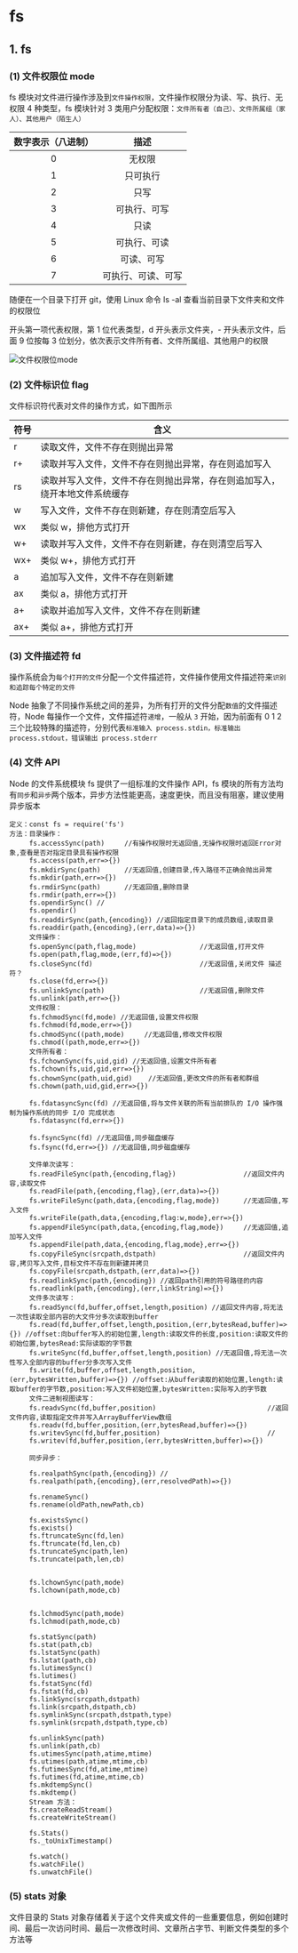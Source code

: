 # fs

## 1. fs

### (1) 文件权限位 mode

fs 模块对文件进行操作涉及到`文件操作权限`，文件操作权限分为读、写、执行、无权限 4 种类型，fs 模块针对 3 类用户分配权限：`文件所有者（自己）、文件所属组（家人）、其他用户（陌生人）`

|数字表示（八进制）|描述|
|:-:|:-:|
|0|无权限|
|1|只可执行|
|2|只写|
|3|可执行、可写|
|4|只读|
|5|可执行、可读|
|6|可读、可写|
|7|可执行、可读、可写|

随便在一个目录下打开 git，使用 Linux 命令 ls -al 查看当前目录下文件夹和文件的权限位

开头第一项代表权限，第 1 位代表类型，d 开头表示文件夹，- 开头表示文件，后面 9 位按每 3 位划分，依次表示文件所有者、文件所属组、其他用户的权限

![文件权限位mode]()

### (2) 文件标识位 flag

文件标识符代表对文件的操作方式，如下图所示

|符号|含义|
|----|---|
|r|读取文件，文件不存在则抛出异常|
|r+|读取并写入文件，文件不存在则抛出异常，存在则追加写入|
|rs|读取并写入文件，文件不存在则抛出异常，存在则追加写入，绕开本地文件系统缓存|
|w|写入文件，文件不存在则新建，存在则清空后写入|
|wx|类似 w，排他方式打开|
|w+|读取并写入文件，文件不存在则新建，存在则清空后写入|
|wx+|类似 w+，排他方式打开|
|a|追加写入文件，文件不存在则新建|
|ax|类似 a，排他方式打开|
|a+|读取并追加写入文件，文件不存在则新建|
|ax+|类似 a+，排他方式打开|

### (3) 文件描述符 fd

操作系统会为`每个打开的文件`分配一个文件描述符，文件操作使用文件描述符来`识别和追踪每个特定的文件`

Node 抽象了不同操作系统之间的差异，为所有打开的文件分配`数值`的文件描述符，Node 每操作一个文件，文件描述符`递增`，一般从 `3` 开始，因为前面有 0 1 2 三个比较特殊的描述符，分别代表`标准输入 process.stdin，标准输出 process.stdout，错误输出 process.stderr`

### (4) 文件 API

Node 的文件系统模块 fs 提供了一组标准的文件操作 API，fs 模块的所有方法均有`同步`和`异步`两个版本，异步方法性能更高，速度更快，而且没有阻塞，建议使用异步版本

```node
定义：const fs = require('fs')
方法：目录操作：
     fs.accessSync(path)     //有操作权限时无返回值,无操作权限时返回Error对象,查看是否对指定目录具有操作权限
     fs.access(path,err=>{})
     fs.mkdirSync(path)      //无返回值,创建目录,传入路径不正确会抛出异常
     fs.mkdir(path,err=>{})
     fs.rmdirSync(path)      //无返回值,删除目录
     fs.rmdir(path,err=>{})
     fs.opendirSync() //
     fs.opendir()
     fs.readdirSync(path,{encoding}) //返回指定目录下的成员数组,读取目录
     fs.readdir(path,{encoding},(err,data)=>{})
     文件操作：
     fs.openSync(path,flag,mode)                //无返回值,打开文件
     fs.open(path,flag,mode,(err,fd)=>{})
     fs.closeSync(fd)                           //无返回值,关闭文件 描述符？
     fs.close(fd,err=>{})    
     fs.unlinkSync(path)                        //无返回值,删除文件
     fs.unlink(path,err=>{})
     文件权限：
     fs.fchmodSync(fd,mode) //无返回值,设置文件权限
     fs.fchmod(fd,mode,err=>{})
     fs.chmodSync((path,mode)     //无返回值,修改文件权限
     fs.chmod((path,mode,err=>{})
     文件所有者：
     fs.fchownSync(fs,uid,gid) //无返回值,设置文件所有者
     fs.fchown(fs,uid,gid,err=>{})
     fs.chownSync(path,uid,gid)    //无返回值,更改文件的所有者和群组
     fs.chown(path,uid,gid,err=>{})

     fs.fdatasyncSync(fd) //无返回值,将与文件关联的所有当前排队的 I/O 操作强制为操作系统的同步 I/O 完成状态
     fs.fdatasync(fd,err=>{})

     fs.fsyncSync(fd) //无返回值,同步磁盘缓存
     fs.fsync(fd,err=>{}) //无返回值,同步磁盘缓存
                        
     文件单次读写：
     fs.readFileSync(path,{encoding,flag})                 //返回文件内容,读取文件
     fs.readFile(path,{encoding,flag},(err,data)=>{})          
     fs.writeFileSync(path,data,{encoding,flag,mode})      //无返回值,写入文件
     fs.writeFile(path,data,{encoding,flag:w,mode},err=>{})  
     fs.appendFileSync(path,data,{encoding,flag,mode})     //无返回值,追加写入文件
     fs.appendFile(path,data,{encoding,flag,mode},err=>{}) 
     fs.copyFileSync(srcpath,dstpath)                      //返回文件内容,拷贝写入文件,目标文件不存在则新建并拷贝
     fs.copyFile(srcpath,dstpath,(err,data)=>{})        
     fs.readlinkSync(path,{encoding}) //返回path引用的符号路径的内容
     fs.readlink(path,{encoding},(err,linkString)=>{})                  
     文件多次读写：
     fs.readSync(fd,buffer,offset,length,position) //返回文件内容,将无法一次性读取全部内容的大文件分多次读取到buffer
     fs.read(fd,buffer,offset,length,position,(err,bytesRead,buffer)=>{}) //offset:向buffer写入的初始位置,length:读取文件的长度,position:读取文件的初始位置,bytesRead:实际读取的字节数
     fs.writeSync(fd,buffer,offset,length,position) //无返回值,将无法一次性写入全部内容的buffer分多次写入文件
     fs.write(fd,buffer,offset,length,position,(err,bytesWritten,buffer)=>{}) //offset:从buffer读取的初始位置,length:读取buffer的字节数,position:写入文件初始位置,bytesWritten:实际写入的字节数
     文件二进制视图读写：
     fs.readvSync(fd,buffer,position)                            //返回文件内容,读取指定文件并写入ArrayBufferView数组
     fs.readv(fd,buffer,position,(err,bytesRead,buffer)=>{})     
     fs.writevSync(fd,buffer,position)                           //
     fs.writev(fd,buffer,position,(err,bytesWritten,buffer)=>{}) 
     
     同步异步：

     fs.realpathSync(path,{encoding}) //
     fs.realpath(path,{encoding},(err,resolvedPath)=>{})
     
     fs.renameSync()
     fs.rename(oldPath,newPath,cb)
     
     fs.existsSync()
     fs.exists()
     fs.ftruncateSync(fd,len)
     fs.ftruncate(fd,len,cb)
     fs.truncateSync(path,len)
     fs.truncate(path,len,cb)
     
     
     fs.lchownSync(path,mode)
     fs.lchown(path,mode,cb)
     
     
     fs.lchmodSync(path,mode)
     fs.lchmod(path,mode,cb)
     
     fs.statSync(path)
     fs.stat(path,cb)
     fs.lstatSync(path)
     fs.lstat(path,cb)
     fs.lutimesSync()
     fs.lutimes()
     fs.fstatSync(fd)
     fs.fstat(fd,cb)
     fs.linkSync(srcpath,dstpath)
     fs.link(srcpath,dstpath,cb)
     fs.symlinkSync(srcpath,dstpath,type)
     fs.symlink(srcpath,dstpath,type,cb)
     
     fs.unlinkSync(path)
     fs.unlink(path,cb)
     fs.utimesSync(path,atime,mtime)
     fs.utimes(path,atime,mtime,cb)
     fs.futimesSync(fd,atime,mtime)
     fs.futimes(fd,atime,mtime,cb)
     fs.mkdtempSync()
     fs.mkdtemp()
     Stream 方法：
     fs.createReadStream()
     fs.createWriteStream()

     fs.Stats()
     fs._toUnixTimestamp()

     fs.watch()
     fs.watchFile()
     fs.unwatchFile()
```

### (5) stats 对象

文件目录的 Stats 对象存储着关于这个文件夹或文件的一些重要信息，例如创建时间、最后一次访问时间、最后一次修改时间、文章所占字节、判断文件类型的多个方法等

```node

```
